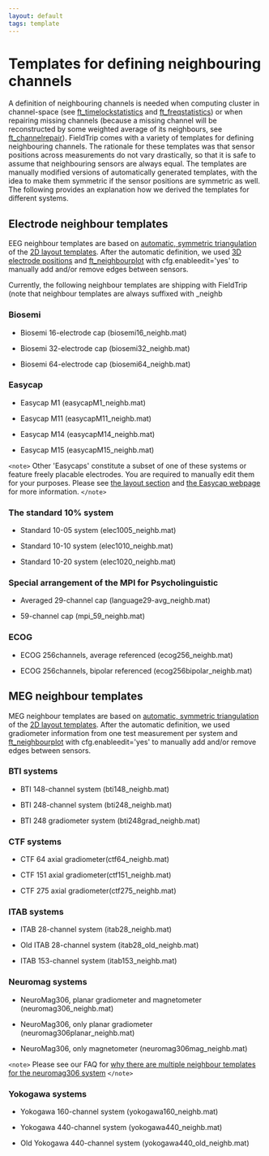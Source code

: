 ```yaml
---
layout: default
tags: template
---
```



# Templates for defining neighbouring channels

A definition of neighbouring channels is needed when computing cluster in channel-space (see [ft_timelockstatistics](/reference/ft_timelockstatistics) and [ft_freqstatistics](/reference/ft_freqstatistics)) or when repairing missing channels (because a missing channel will be reconstructed by some weighted average of its neighbours, see [ft_channelrepair](/reference/ft_channelrepair)). FieldTrip comes with a variety of templates for defining neighbouring channels.  The rationale for these templates was that sensor positions across measurements do not vary drastically, so that it is safe to assume that neighbouring sensors are always equal. The templates are manually modified versions of automatically generated templates, with the idea to make them symmetric if the sensor positions are symmetric as well. The following provides an explanation how we derived the templates for different systems.


## Electrode neighbour templates

EEG neighbour templates are based on [automatic, symmetric triangulation](http://fieldtrip.fcdonders.nl/faq/how_does_ft_prepare_neighbours_work) of the [2D layout templates](http://fieldtrip.fcdonders.nl/template/layout). After the automatic definition, we used [3D electrode positions](http://fieldtrip.fcdonders.nl/template/electrode) and [ft_neighbourplot](/reference/ft_neighbourplot) with cfg.enableedit='yes' to manually add and/or remove edges between sensors.

Currently, the following neighbour templates are shipping with FieldTrip (note that neighbour templates are always suffixed with _neighb

### Biosemi


*  Biosemi 16-electrode cap (biosemi16_neighb.mat) 

*  Biosemi 32-electrode cap (biosemi32_neighb.mat) 

*  Biosemi 64-electrode cap (biosemi64_neighb.mat) 

### Easycap


*  Easycap M1 (easycapM1_neighb.mat)

*  Easycap M11 (easycapM11_neighb.mat)

*  Easycap M14 (easycapM14_neighb.mat)

*  Easycap M15 (easycapM15_neighb.mat)

`<note>`
Other 'Easycaps' constitute a subset of one of these systems or feature freely placable electrodes. You are required to manually edit them for your purposes. Please see [the layout section](/template/layout) and [the Easycap webpage](http://www.easycap.de) for more information.
`</note>`

###  The standard 10% system


*  Standard 10-05 system (elec1005_neighb.mat)

*  Standard 10-10 system (elec1010_neighb.mat)

*  Standard 10-20 system (elec1020_neighb.mat)

###  Special arrangement of the MPI for Psycholinguistic


*  Averaged 29-channel cap (language29-avg_neighb.mat)

*  59-channel cap (mpi_59_neighb.mat)

###  ECOG


*  ECOG 256channels, average referenced (ecog256_neighb.mat)

*  ECOG 256channels, bipolar referenced (ecog256bipolar_neighb.mat)


## MEG neighbour templates

MEG neighbour templates are based on [automatic, symmetric triangulation](http://fieldtrip.fcdonders.nl/faq/how_does_ft_prepare_neighbours_work) of the [2D layout templates](http://fieldtrip.fcdonders.nl/template/layout). After the automatic definition, we used gradiometer information from one test measurement per system and [ft_neighbourplot](/reference/ft_neighbourplot) with cfg.enableedit='yes' to manually add and/or remove edges between sensors.

###  BTI systems


*  BTI 148-channel system (bti148_neighb.mat)

*  BTI 248-channel system (bti248_neighb.mat)

*  BTI 248 gradiometer system (bti248grad_neighb.mat)

###  CTF systems


*  CTF 64 axial gradiometer(ctf64_neighb.mat)

*  CTF 151 axial gradiometer(ctf151_neighb.mat)

*  CTF 275 axial gradiometer(ctf275_neighb.mat)

### ITAB systems


*  ITAB 28-channel system (itab28_neighb.mat)

*  Old ITAB 28-channel system (itab28_old_neighb.mat)

*  ITAB 153-channel system (itab153_neighb.mat)


### Neuromag systems


*  NeuroMag306, planar gradiometer and magnetometer (neuromag306_neighb.mat)

*  NeuroMag306, only planar gradiometer (neuromag306planar_neighb.mat)

*  NeuroMag306, only magnetometer (neuromag306mag_neighb.mat)

`<note>`
Please see our FAQ for [ why there are multiple neighbour templates for the neuromag306 system](http://fieldtrip.fcdonders.nl/faq/why_are_there_multiple_neighbour_templates_for_the_neuromag306_system)
`</note>`

### Yokogawa systems


*  Yokogawa 160-channel system (yokogawa160_neighb.mat)

*  Yokogawa 440-channel system (yokogawa440_neighb.mat)

*  Old Yokogawa 440-channel system (yokogawa440_old_neighb.mat)



